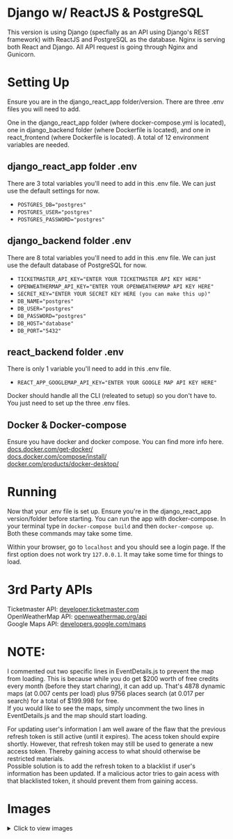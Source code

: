 # Django w/ ReactJS & PostgreSQL
This version is using Django (specfially as an API using Django's REST framework) with ReactJS and PostgreSQL as the database. Nginx is serving both React and Django. All API request is going through Nginx and Gunicorn.

# Setting Up
Ensure you are in the django_react_app folder/version. There are three .env files you will need to add.

One in the django_react_app folder (where docker-compose.yml is located), one in django_backend folder (where Dockerfile is located), and one in react_frontend (where Dockerfile is located). A total of 12 environment variables are needed.

## django_react_app folder .env
There are 3 total variables you'll need to add in this .env file. We can just use the default settings for now.
* `POSTGRES_DB="postgres"`
* `POSTGRES_USER="postgres"`
* `POSTGRES_PASSWORD="postgres"`

## django_backend folder .env
There are 8 total variables you'll need to add in this .env file. We can just use the default database of PostgreSQL for now.
* `TICKETMASTER_API_KEY="ENTER YOUR TICKETMASTER API KEY HERE"`
* `OPENWEATHERMAP_API_KEY="ENTER YOUR OPENWEATHERMAP API KEY HERE"`
* `SECRET_KEY="ENTER YOUR SECRET KEY HERE (you can make this up)"`
* `DB_NAME="postgres"`
* `DB_USER="postgres"`
* `DB_PASSWORD="postgres"`
* `DB_HOST="database"`
* `DB_PORT="5432"`

## react_backend folder .env
There is only 1 variable you'll need to add in this .env file.
* `REACT_APP_GOOGLEMAP_API_KEY="ENTER YOUR GOOGLE MAP API KEY HERE"`

Docker should handle all the CLI (releated to setup) so you don't have to. You just need to set up the three .env files.

## Docker & Docker-compose
Ensure you have docker and docker compose. You can find more info here. <br>
[docs.docker.com/get-docker/](https://docs.docker.com/get-docker/) <br>
[docs.docker.com/compose/install/](https://docs.docker.com/compose/install/) <br>
[docker.com/products/docker-desktop/](https://www.docker.com/products/docker-desktop/)

# Running
Now that your .env file is set up. Ensure you're in the django_react_app version/folder before starting. You can run the app with docker-compose. In your terminal type in `docker-compose build` and then `docker-compose up`. Both these commands may take some time.

Within your browser, go to `localhost` and you should see a login page. If the first option does not work try `127.0.0.1`. It may take some time for things to load.

# 3rd Party APIs
Ticketmaster API: [developer.ticketmaster.com](https://developer.ticketmaster.com) <br>
OpenWeatherMap API: [openweathermap.org/api](https://openweathermap.org/api) <br>
Google Maps API: [developers.google.com/maps](https://developers.google.com/maps)

# NOTE:
I commented out two specific lines in EventDetails.js to prevent the map from loading. This is because while you do get $200 worth of free credits every month (before they start charing), it can add up. That's 4878 dynamic maps (at 0.007 cents per load) plus 9756 places search (at 0.017 per search) for a total of $199.998 for free. <br>
If you would like to see the maps, simply uncomment the two lines in EventDetails.js and the map should start loading. <br>

For updating user's information I am well aware of the flaw that the previous refresh token is still active (until it expires). The acess token should expire shortly. However, that refresh token may still be used to generate a new access token. Thereby gaining access to what should otherwise be restricted materials.<br>
Possible solution is to add the refresh token to a blacklist if user's information has been updated. If a malicious actor tries to gain acess with that blacklisted token, it should prevent them from gaining access.

# Images
<details>
    <summary>Click to view images</summary>
    <img src="https://i.imgur.com/9tluYhW.png">
    <img src="https://i.imgur.com/CZRIkWi.png">
    <img src="https://i.imgur.com/j5MpiQc.png">
    <img src="https://i.imgur.com/geNwlrc.png">
    <img src="https://i.imgur.com/I6LbfxV.png">
    <img src="https://i.imgur.com/IvqNobW.png">
    <img src="https://i.imgur.com/bMoTlSZ.png">
    <img src="https://i.imgur.com/UQyS59B.png">
    <img src="https://i.imgur.com/ELF6b2Q.png">
    <img src="https://i.imgur.com/z6xgX4D.png">
    <img src="https://i.imgur.com/9Cg9kxJ.png">
    <img src="https://i.imgur.com/DWpHx4W.png">
    <img src="https://i.imgur.com/anJuA4j.png">
    <img src="https://i.imgur.com/yEaJFSz.png">
    <img src="https://i.imgur.com/knGYwwY.png">
    <img src="https://i.imgur.com/uow4ZVH.png">
    <img src="https://i.imgur.com/aZR9KgR.png">
    <img src="https://i.imgur.com/if4tPvA.png">
    <img src="https://i.imgur.com/eFaakJt.png">
    <img src="https://i.imgur.com/kYjao53.png">
</details>